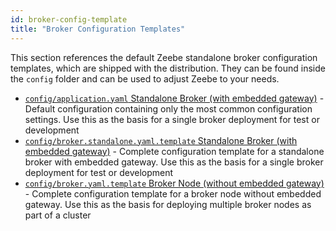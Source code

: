```yaml
---
id: broker-config-template
title: "Broker Configuration Templates"
---
```



This section references the default Zeebe standalone broker configuration templates, which are shipped with the distribution. They can be found inside the `config` folder and can be used to adjust Zeebe to your needs.

* [`config/application.yaml` Standalone Broker (with embedded gateway)](https://github.com/zeebe-io/zeebe/tree/develop/dist/src/main/config/application.yaml) - Default configuration containing only the most common configuration settings. Use this as the basis for a single broker deployment for test or development
* [`config/broker.standalone.yaml.template` Standalone Broker (with embedded gateway)](https://github.com/zeebe-io/zeebe/tree/develop/dist/src/main/config/broker.standalone.yaml.template) - Complete configuration template for a standalone broker with embedded gateway. Use this as the basis for a single broker deployment for test or development
* [`config/broker.yaml.template` Broker Node (without embedded gateway)](https://github.com/zeebe-io/zeebe/tree/develop/dist/src/main/config/broker.yaml.template) - Complete configuration template for a broker node without embedded gateway. Use this as the basis for deploying multiple broker nodes as part of a cluster

<!--
## Default Standalone Broker Configuration
The default configuration contains the most common configuration options.
```yaml
{{#include ../../../dist/src/main/config/application.yaml}}
```

## Standalone Broker (with embedded Gateway)
```yaml
{{#include ../../../dist/src/main/config/broker.standalone.yaml.template}}
```

The template for the broker node (without embedded gateway) is pretty much the same. The only difference is that the embedded gateway is disabled and the corresponding configuration details are absent.
-->